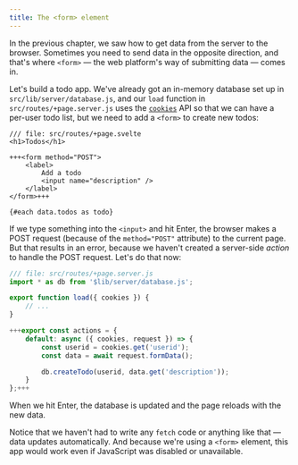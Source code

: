 ```yaml
---
title: The <form> element
---
```


In the previous chapter, we saw how to get data from the server to the browser. Sometimes you need to send data in the opposite direction, and that's where `<form>` — the web platform's way of submitting data — comes in.

Let's build a todo app. We've already got an in-memory database set up in `src/lib/server/database.js`, and our `load` function in `src/routes/+page.server.js` uses the [`cookies`](https://kit.svelte.dev/docs/load#cookies-and-headers) API so that we can have a per-user todo list, but we need to add a `<form>` to create new todos:

```svelte
/// file: src/routes/+page.svelte
<h1>Todos</h1>

+++<form method="POST">
	<label>
		Add a todo
		<input name="description" />
	</label>
</form>+++

{#each data.todos as todo}
```

If we type something into the `<input>` and hit Enter, the browser makes a POST request (because of the `method="POST"` attribute) to the current page. But that results in an error, because we haven't created a server-side _action_ to handle the POST request. Let's do that now:

```js
/// file: src/routes/+page.server.js
import * as db from '$lib/server/database.js';

export function load({ cookies }) {
	// ...
}

+++export const actions = {
	default: async ({ cookies, request }) => {
		const userid = cookies.get('userid');
		const data = await request.formData();

		db.createTodo(userid, data.get('description'));
	}
};+++
```

When we hit Enter, the database is updated and the page reloads with the new data.

Notice that we haven't had to write any `fetch` code or anything like that — data updates automatically. And because we're using a `<form>` element, this app would work even if JavaScript was disabled or unavailable.
